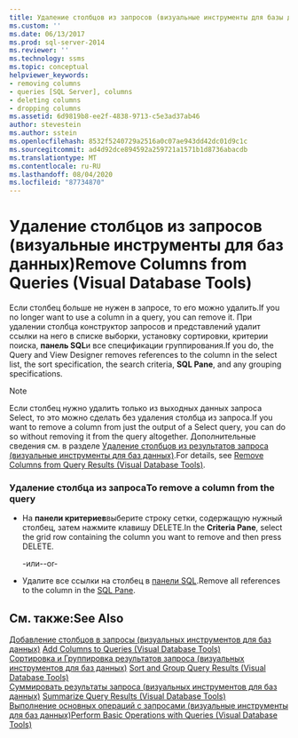 ```yaml
---
title: Удаление столбцов из запросов (визуальные инструменты для базы данных) | Документация Майкрософт
ms.custom: ''
ms.date: 06/13/2017
ms.prod: sql-server-2014
ms.reviewer: ''
ms.technology: ssms
ms.topic: conceptual
helpviewer_keywords:
- removing columns
- queries [SQL Server], columns
- deleting columns
- dropping columns
ms.assetid: 6d9819b8-ee2f-4838-9713-c5e3ad37ab46
author: stevestein
ms.author: sstein
ms.openlocfilehash: 8532f5240729a2516a0c07ae943dd42dc01d9c1c
ms.sourcegitcommit: ad4d92dce894592a259721a1571b1d8736abacdb
ms.translationtype: MT
ms.contentlocale: ru-RU
ms.lasthandoff: 08/04/2020
ms.locfileid: "87734870"
---
```

# <a name="remove-columns-from-queries-visual-database-tools"></a><span data-ttu-id="2d52c-102">Удаление столбцов из запросов (визуальные инструменты для баз данных)</span><span class="sxs-lookup"><span data-stu-id="2d52c-102">Remove Columns from Queries (Visual Database Tools)</span></span>
  <span data-ttu-id="2d52c-103">Если столбец больше не нужен в запросе, то его можно удалить.</span><span class="sxs-lookup"><span data-stu-id="2d52c-103">If you no longer want to use a column in a query, you can remove it.</span></span> <span data-ttu-id="2d52c-104">При удалении столбца конструктор запросов и представлений удалит ссылки на него в списке выборки, установку сортировки, критерии поиска, **панель SQL**и все спецификации группирования.</span><span class="sxs-lookup"><span data-stu-id="2d52c-104">If you do, the Query and View Designer removes references to the column in the select list, the sort specification, the search criteria, **SQL Pane**, and any grouping specifications.</span></span>  
  
> [!NOTE]  
>  <span data-ttu-id="2d52c-105">Если столбец нужно удалить только из выходных данных запроса Select, то это можно сделать без удаления столбца из запроса.</span><span class="sxs-lookup"><span data-stu-id="2d52c-105">If you want to remove a column from just the output of a Select query, you can do so without removing it from the query altogether.</span></span> <span data-ttu-id="2d52c-106">Дополнительные сведения см. в разделе [Удаление столбцов из результатов запроса (визуальные инструменты для баз данных)](visual-database-tools.md).</span><span class="sxs-lookup"><span data-stu-id="2d52c-106">For details, see [Remove Columns from Query Results &#40;Visual Database Tools&#41;](visual-database-tools.md).</span></span>  
  
### <a name="to-remove-a-column-from-the-query"></a><span data-ttu-id="2d52c-107">Удаление столбца из запроса</span><span class="sxs-lookup"><span data-stu-id="2d52c-107">To remove a column from the query</span></span>  
  
-   <span data-ttu-id="2d52c-108">На **панели критериев**выберите строку сетки, содержащую нужный столбец, затем нажмите клавишу DELETE.</span><span class="sxs-lookup"><span data-stu-id="2d52c-108">In the **Criteria Pane**, select the grid row containing the column you want to remove and then press DELETE.</span></span>  
  
     <span data-ttu-id="2d52c-109">-или-</span><span class="sxs-lookup"><span data-stu-id="2d52c-109">-or-</span></span>  
  
-   <span data-ttu-id="2d52c-110">Удалите все ссылки на столбец в [панели SQL](sql-pane-visual-database-tools.md).</span><span class="sxs-lookup"><span data-stu-id="2d52c-110">Remove all references to the column in the [SQL Pane](sql-pane-visual-database-tools.md).</span></span>  
  
## <a name="see-also"></a><span data-ttu-id="2d52c-111">См. также:</span><span class="sxs-lookup"><span data-stu-id="2d52c-111">See Also</span></span>  
 <span data-ttu-id="2d52c-112">[Добавление столбцов в запросы &#40;визуальных инструментов для баз данных&#41;](add-columns-to-queries-visual-database-tools.md) </span><span class="sxs-lookup"><span data-stu-id="2d52c-112">[Add Columns to Queries &#40;Visual Database Tools&#41;](add-columns-to-queries-visual-database-tools.md) </span></span>  
 <span data-ttu-id="2d52c-113">[Сортировка и Группировка результатов запроса &#40;визуальных инструментов для баз данных&#41;](sort-and-group-query-results-visual-database-tools.md) </span><span class="sxs-lookup"><span data-stu-id="2d52c-113">[Sort and Group Query Results &#40;Visual Database Tools&#41;](sort-and-group-query-results-visual-database-tools.md) </span></span>  
 <span data-ttu-id="2d52c-114">[Суммировать результаты запроса &#40;визуальных инструментов для баз данных&#41;](summarize-query-results-visual-database-tools.md) </span><span class="sxs-lookup"><span data-stu-id="2d52c-114">[Summarize Query Results &#40;Visual Database Tools&#41;](summarize-query-results-visual-database-tools.md) </span></span>  
 [<span data-ttu-id="2d52c-115">Выполнение основных операций с запросами (визуальные инструменты для баз данных)</span><span class="sxs-lookup"><span data-stu-id="2d52c-115">Perform Basic Operations with Queries &#40;Visual Database Tools&#41;</span></span>](perform-basic-operations-with-queries-visual-database-tools.md)  
  
  
